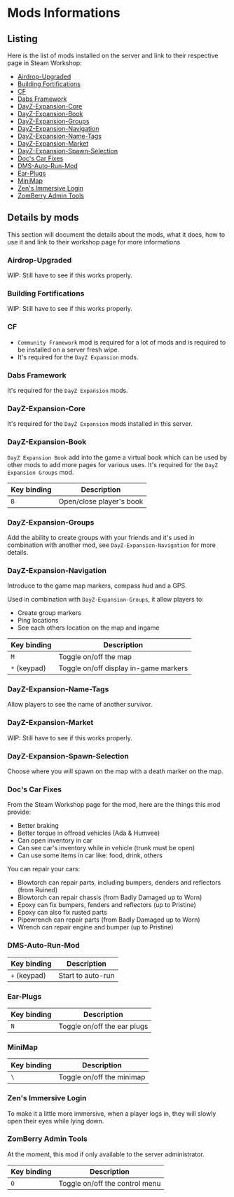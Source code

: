 # Mods Informations

## Listing

Here is the list of mods installed on the server and link to their respective page in Steam Workshop:

* [Airdrop-Upgraded](https://steamcommunity.com/sharedfiles/filedetails/?id=1870524790)
* [Building Fortifications](https://steamcommunity.com/sharedfiles/filedetails/?id=2670506982)
* [CF](https://steamcommunity.com/sharedfiles/filedetails/?id=1559212036)
* [Dabs Framework](https://steamcommunity.com/sharedfiles/filedetails/?id=2545327648)
* [DayZ-Expansion-Core](https://steamcommunity.com/sharedfiles/filedetails/?id=2291785308)
* [DayZ-Expansion-Book](https://steamcommunity.com/sharedfiles/filedetails/?id=2572324799)
* [DayZ-Expansion-Groups](https://steamcommunity.com/sharedfiles/filedetails/?id=2792983364)
* [DayZ-Expansion-Navigation](https://steamcommunity.com/sharedfiles/filedetails/?id=2792984722)
* [DayZ-Expansion-Name-Tags](https://steamcommunity.com/sharedfiles/filedetails/?id=2576460232)
* [DayZ-Expansion-Market](https://steamcommunity.com/sharedfiles/filedetails/?id=2572328470)
* [DayZ-Expansion-Spawn-Selection](https://steamcommunity.com/sharedfiles/filedetails/?id=2804241648)
* [Doc's Car Fixes](https://steamcommunity.com/sharedfiles/filedetails/?id=2886222035)
* [DMS-Auto-Run-Mod](https://steamcommunity.com/sharedfiles/filedetails/?id=2518247321)
* [Ear-Plugs](https://steamcommunity.com/sharedfiles/filedetails/?id=1819514788)
* [MiniMap](https://steamcommunity.com/sharedfiles/filedetails/?id=2381686295)
* [Zen's Immersive Login](https://steamcommunity.com/sharedfiles/filedetails/?id=2924719512)
* [ZomBerry Admin Tools](https://steamcommunity.com/sharedfiles/filedetails/?id=1582756848)

## Details by mods

This section will document the details about the mods, what it does, how to use it and link to their workshop page for more informations

### Airdrop-Upgraded

WIP: Still have to see if this works properly.

### Building Fortifications

WIP: Still have to see if this works properly.

### CF

* `Community Framework` mod is required for a lot of mods and is required to be installed on a server fresh wipe. 
* It's required for the `DayZ Expansion` mods.

### Dabs Framework

It's required for the `DayZ Expansion` mods.

### DayZ-Expansion-Core

It's required for the `DayZ Expansion` mods installed in this server.

### DayZ-Expansion-Book

`DayZ Expansion Book` add into the game a virtual book which can be used by other mods to add more pages for various uses. It's required for the `DayZ Expansion Groups` mod.

| Key binding | Description |
|-------------|-------------|
| `B`         | Open/close player's book |

### DayZ-Expansion-Groups

Add the ability to create groups with your friends and it's used in combination with another mod, see `DayZ-Expansion-Navigation` for more details.

### DayZ-Expansion-Navigation

Introduce to the game map markers, compass hud and a GPS. 

Used in combination with `DayZ-Expansion-Groups`, it allow players to:
* Create group markers
* Ping locations
* See each others location on the map and ingame

| Key binding | Description |
|-------------|-------------|
| `M`         | Toggle on/off the map |
| `*` (keypad)| Toggle on/off display in-game markers |

### DayZ-Expansion-Name-Tags

Allow players to see the name of another survivor.

### DayZ-Expansion-Market

WIP: Still have to see if this works properly.

### DayZ-Expansion-Spawn-Selection

Choose where you will spawn on the map with a death marker on the map.

### Doc's Car Fixes

From the Steam Workshop page for the mod, here are the things this mod provide:
* Better braking
* Better torque in offroad vehicles (Ada & Humvee)
* Can open inventory in car
* Can see car's inventory while in vehicle (trunk must be open)
* Can use some items in car like: food, drink, others

You can repair your cars:
* Blowtorch can repair parts, including bumpers, denders and reflectors (from Ruined)
* Blowtorch can repair chassis (from Badly Damaged up to Worn)
* Epoxy can fix bumpers, fenders and reflectors (up to Pristine)
* Epoxy can also fix rusted parts
* Pipewrench can repair parts (from Badly Damaged up to Worn)
* Wrench can repair engine and bumper (up to Pristine)

### DMS-Auto-Run-Mod

| Key binding | Description |
|-------------|-------------|
| `+` (keypad)| Start to auto-run |

### Ear-Plugs

| Key binding | Description |
|-------------|-------------|
| `N`         | Toggle on/off the ear plugs |

### MiniMap

| Key binding | Description |
|-------------|-------------|
| `\`         | Toggle on/off the minimap |

### Zen's Immersive Login

To make it a little more immersive, when a player logs in, they will slowly open their eyes while lying down.

### ZomBerry Admin Tools

At the moment, this mod if only available to the server administrator.

| Key binding | Description |
|-------------|-------------|
| `O`         | Toggle on/off the control menu |

